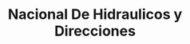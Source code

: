 ---
title: "Nacional De Hidraulicos y Direcciones"
url: /barrios-unidos/nacional-de-hidraulicos-y-direcciones/
shop: piezas de automóviles
---